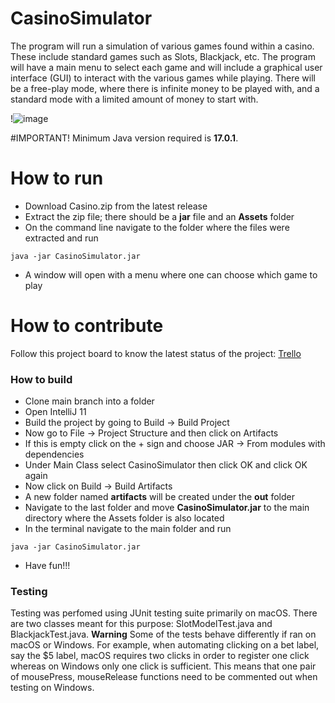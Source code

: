 # CasinoSimulator
The program will run a simulation of various games found within a casino. These include standard games such as Slots, Blackjack, etc. The program will have a main menu to select each game and will include a graphical user interface (GUI) to interact with the various games while playing. There will be a free-play mode, where there is infinite money to be played with, and a standard mode with a limited amount of money to start with.

!![image](https://user-images.githubusercontent.com/77748455/163686845-8bcf28f7-f819-483e-8f21-ed26a892fb88.png)

#IMPORTANT!
Minimum Java version required is **17.0.1**.

# How to run
- Download Casino.zip from the latest release
- Extract the zip file; there should be a **jar** file and an **Assets** folder
- On the command line navigate to the folder where the files were extracted and run
```
java -jar CasinoSimulator.jar
```
- A window will open with a menu where one can choose which game to play

# How to contribute
Follow this project board to know the latest status of the project: [Trello](https://trello.com/b/EWAn1oRz/casinosimulator-tasks)

### How to build
- Clone main branch into a folder
- Open IntelliJ 11
- Build the project by going to Build -> Build Project
- Now go to File -> Project Structure and then click on Artifacts
- If this is empty click on the + sign and choose JAR -> From modules with dependencies
- Under Main Class select CasinoSimulator then click OK and click OK again
- Now click on Build -> Build Artifacts
- A new folder named **artifacts** will be created under the **out** folder
- Navigate to the last folder and move **CasinoSimulator.jar** to the main directory where the Assets folder is also located
- In the terminal navigate to the main folder and run
```
java -jar CasinoSimulator.jar
```
- Have fun!!!

### Testing
Testing was perfomed using JUnit testing suite primarily on macOS. There are two classes meant for this purpose: SlotModelTest.java and BlackjackTest.java.
**Warning** Some of the tests behave differently if ran on macOS or Windows. For example, when automating clicking on a bet label, say the $5 label, macOS requires two
clicks in order to register one click whereas on Windows only one click is sufficient. This means that one pair of mousePress, mouseRelease functions need to be commented
out when testing on Windows.
